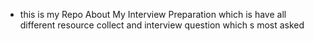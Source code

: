 * this is my Repo About My Interview Preparation which is have all different resource collect and interview question which s most asked 